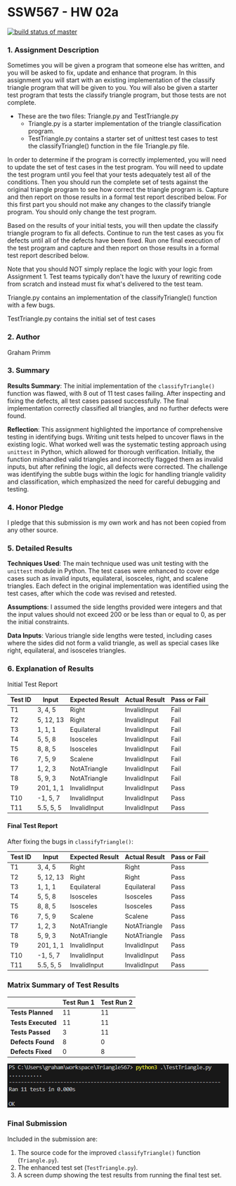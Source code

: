 
# SSW567 - HW 02a

[![build status of master](https://travis-ci.org/grahamprimm/Triangle567.svg?branch=master)](https://travis-ci.org/grahamprimm/Triangle567)

### 1. Assignment Description

Sometimes you will be given a program that someone else has written, and you will be asked to fix, update and enhance that program.   In this assignment you will start with an existing implementation of the classify triangle program that will be given to you.   You will also be given a starter test program that tests the classify triangle program, but those tests are not complete.  

- These are the two files:  Triangle.py and TestTriangle.py
  - Triangle.py is a starter implementation of the triangle classification program.  
  - TestTriangle.py  contains a starter set of unittest test cases to test the classifyTriangle() function in the file Triangle.py file.   

In order to determine if the program is correctly implemented, you will need to update the set of test cases in the test program.  You will need to update the test program until you feel that your tests adequately test all of the conditions.   Then you should run the complete set of tests against the original triangle program to see how correct the triangle program is.    Capture and then report on those results in a formal test report described below.   For this first part you should not make any changes to the classify triangle program.  You should only change the test program.

Based on the results of your initial tests, you will then update the classify triangle program to fix all defects.  Continue to run the test cases as you fix defects until all of the defects have been fixed.   Run one final execution of the test program and capture and then report on those results in a formal test report described below.   

Note that you should NOT simply replace the logic with your logic from Assignment 1.  Test teams typically don't have the luxury of rewriting code from scratch and instead must fix what's delivered to the test team.   

Triangle.py contains an implementation of the classifyTriangle() function with a few bugs.  

TestTriangle.py contains the initial set of test cases

### 2. Author

Graham Primm

### 3. Summary

**Results Summary**: The initial implementation of the `classifyTriangle()` function was flawed, with 8 out of 11 test cases failing. After inspecting and fixing the defects, all test cases passed successfully. The final implementation correctly classified all triangles, and no further defects were found.

**Reflection**: This assignment highlighted the importance of comprehensive testing in identifying bugs. Writing unit tests helped to uncover flaws in the existing logic. What worked well was the systematic testing approach using `unittest` in Python, which allowed for thorough verification. Initially, the function mishandled valid triangles and incorrectly flagged them as invalid inputs, but after refining the logic, all defects were corrected. The challenge was identifying the subtle bugs within the logic for handling triangle validity and classification, which emphasized the need for careful debugging and testing.

### 4. Honor Pledge

I pledge that this submission is my own work and has not been copied from any other source.

### 5. Detailed Results

**Techniques Used**: The main technique used was unit testing with the `unittest` module in Python. The test cases were enhanced to cover edge cases such as invalid inputs, equilateral, isosceles, right, and scalene triangles. Each defect in the original implementation was identified using the test cases, after which the code was revised and retested.

**Assumptions**: I assumed the side lengths provided were integers and that the input values should not exceed 200 or be less than or equal to 0, as per the initial constraints.

**Data Inputs**: Various triangle side lengths were tested, including cases where the sides did not form a valid triangle, as well as special cases like right, equilateral, and isosceles triangles.

### 6. Explanation of Results

Initial Test Report

| Test ID | Input     | Expected Result | Actual Result | Pass or Fail |
| ------- | --------- | --------------- | ------------- | ------------ |
| T1      | 3, 4, 5   | Right           | InvalidInput  | Fail         |
| T2      | 5, 12, 13 | Right           | InvalidInput  | Fail         |
| T3      | 1, 1, 1   | Equilateral     | InvalidInput  | Fail         |
| T4      | 5, 5, 8   | Isosceles       | InvalidInput  | Fail         |
| T5      | 8, 8, 5   | Isosceles       | InvalidInput  | Fail         |
| T6      | 7, 5, 9   | Scalene         | InvalidInput  | Fail         |
| T7      | 1, 2, 3   | NotATriangle    | InvalidInput  | Fail         |
| T8      | 5, 9, 3   | NotATriangle    | InvalidInput  | Fail         |
| T9      | 201, 1, 1 | InvalidInput    | InvalidInput  | Pass         |
| T10     | -1, 5, 7  | InvalidInput    | InvalidInput  | Pass         |
| T11     | 5.5, 5, 5 | InvalidInput    | InvalidInput  | Pass         |

#### Final Test Report

After fixing the bugs in `classifyTriangle()`:

| Test ID | Input     | Expected Result | Actual Result | Pass or Fail |
| ------- | --------- | --------------- | ------------- | ------------ |
| T1      | 3, 4, 5   | Right           | Right         | Pass         |
| T2      | 5, 12, 13 | Right           | Right         | Pass         |
| T3      | 1, 1, 1   | Equilateral     | Equilateral   | Pass         |
| T4      | 5, 5, 8   | Isosceles       | Isosceles     | Pass         |
| T5      | 8, 8, 5   | Isosceles       | Isosceles     | Pass         |
| T6      | 7, 5, 9   | Scalene         | Scalene       | Pass         |
| T7      | 1, 2, 3   | NotATriangle    | NotATriangle  | Pass         |
| T8      | 5, 9, 3   | NotATriangle    | NotATriangle  | Pass         |
| T9      | 201, 1, 1 | InvalidInput    | InvalidInput  | Pass         |
| T10     | -1, 5, 7  | InvalidInput    | InvalidInput  | Pass         |
| T11     | 5.5, 5, 5 | InvalidInput    | InvalidInput  | Pass         |

### Matrix Summary of Test Results

|                          | Test Run 1 | Test Run 2 |
| ------------------------ | ---------- | ---------- |
| **Tests Planned**  | 11         | 11         |
| **Tests Executed** | 11         | 11         |
| **Tests Passed**   | 3          | 11         |
| **Defects Found**  | 8          | 0          |
| **Defects Fixed**  | 0          | 8          |

![Final Test Results](resources/final_results.png)

### Final Submission

Included in the submission are:

1. The source code for the improved `classifyTriangle()` function (`Triangle.py`).
2. The enhanced test set (`TestTriangle.py`).
3. A screen dump showing the test results from running the final test set.
